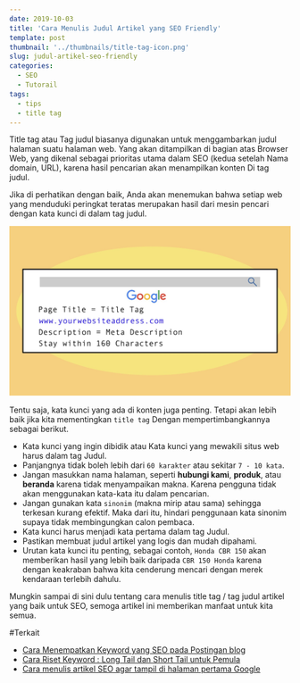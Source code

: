 ```yaml
---
date: 2019-10-03
title: 'Cara Menulis Judul Artikel yang SEO Friendly'
template: post
thumbnail: '../thumbnails/title-tag-icon.png'
slug: judul-artikel-seo-friendly
categories:
  - SEO
  - Tutorail
tags:
  - tips
  - title tag
---
```


Title tag atau Tag judul biasanya digunakan untuk menggambarkan judul halaman suatu halaman web. Yang akan ditampilkan di bagian atas Browser Web, yang dikenal sebagai prioritas utama dalam SEO (kedua setelah Nama domain, URL), karena hasil pencarian akan menampilkan konten Di tag judul. 

Jika di perhatikan dengan baik, Anda akan menemukan bahwa setiap web yang menduduki peringkat teratas merupakan hasil dari mesin pencari dengan kata kunci di dalam tag judul. 

![](../thumbnails/tiitle-tag-seo.jpg)

Tentu saja, kata kunci yang ada di konten juga penting. Tetapi akan lebih baik jika kita mementingkan `title tag` Dengan mempertimbangkannya sebagai berikut.

- Kata kunci yang ingin dibidik atau Kata kunci yang mewakili situs web harus dalam tag Judul.
- Panjangnya tidak boleh lebih dari `60 karakter` atau sekitar `7 - 10 kata`.
- Jangan masukkan nama halaman, seperti **hubungi kami**, **produk**, atau **beranda** karena tidak menyampaikan makna. Karena pengguna tidak akan menggunakan kata-kata itu dalam pencarian.
- Jangan gunakan kata `sinonim` (makna mirip atau sama) sehingga terkesan kurang efektif. Maka dari itu, hindari penggunaan kata sinonim supaya tidak membingungkan calon pembaca.
- Kata kunci harus menjadi kata pertama dalam tag Judul.
- Pastikan membuat judul artikel yang logis dan mudah dipahami.
- Urutan kata kunci itu penting, sebagai contoh, `Honda CBR 150` akan memberikan hasil yang lebih baik daripada `CBR 150 Honda` karena dengan keakraban bahwa kita cenderung mencari dengan merek kendaraan terlebih dahulu. 

Mungkin sampai di sini dulu tentang cara menulis title tag / tag judul artikel yang baik untuk SEO, semoga artikel ini memberikan manfaat untuk kita semua.
























#Terkait

- [Cara Menempatkan Keyword yang SEO pada Postingan blog](https://www.aradechoco.com/menempatkan-keyword-seo/)
- [Cara Riset Keyword : Long Tail dan Short Tail untuk Pemula](https://www.aradechoco.com/cara-riset-keyword-untuk-pemula/)
- [Cara menulis artikel SEO agar tampil di halaman pertama Google](https://www.aradechoco.com/menulis-artikel-seo/)
